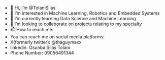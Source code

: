 - 👋 Hi, I’m @TolaniSilas
- 👀 I’m interested in Machine Learning, Robotics and Embedded Systems
- 🌱 I’m currently learning Data Science and Machine Learning
- 💞️ I’m looking to collaborate on projects relating to my specialty
- 📫 How to reach me:
- You can reach me on social media platforms:
- X(formerly twitter): @thaguymaxx
- linkedin: Osunba Silas Tolani
- Phone Number: 09056491344

<!---
TolaniSilas/TolaniSilas is a ✨ special ✨ repository because its `README.md` (this file) appears on your GitHub profile.
You can click the Preview link to take a look at your changes.
--->
